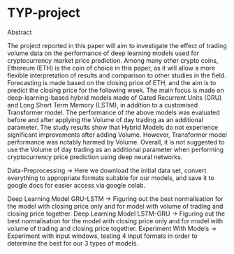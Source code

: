 # TYP-project

Abstract

The project reported in this paper will aim to investigate the effect of trading volume data on the performance of deep learning models used for cryptocurrency market price prediction.
Among many other crypto coins, Ethereum (ETH) is the coin of choice in this paper, as it will allow a more flexible interpretation of results and comparison to other studies in the field.
Forecasting is made based on the closing price of ETH, and the aim is to predict the closing price for the following week.
The main focus is made on deep-learning-based hybrid models made of Gated Recurrent Units (GRU) and Long Short Term Memory (LSTM), in addition to a customised Transformer model. The performance of the above models was evaluated before and after applying the Volume of day trading as an additional parameter.
The study results show that Hybrid Models do not experience significant improvements after adding Volume. However, Transformer model performance was notably harmed by Volume. Overall, it is not suggested to use the Volume of day trading as an additional parameter when performing cryptocurrency price prediction using deep neural networks.

Data-Preprocessing -> Here we download the initial data set, convert everything to appropriate formats suitable for our models, and save it to google docs for easier access via google colab.

Deep Learning Model GRU-LSTM -> Figuring out the best normalisation for the model with closing price only and for model with volume of trading and closing price together.
Deep Learning Model LSTM-GRU -> Figuring out the best normalisation for the model with closing price only and for model with volume of trading and closing price together.
Experiment With Models -> Experiment with input windows, testing 4 input formats in order to determine the best for our 3 types of models.
